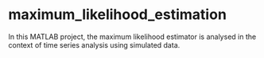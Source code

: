 # maximum_likelihood_estimation
In this MATLAB project, the maximum likelihood estimator is analysed in the context of time series analysis using simulated data.
